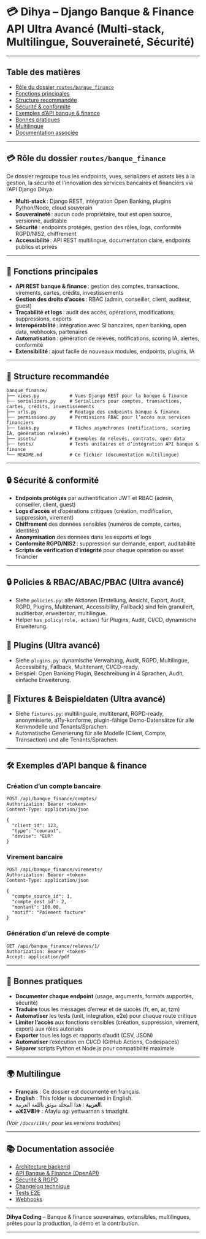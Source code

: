 # 💳 Dihya – Django Banque & Finance API Ultra Avancé (Multi-stack, Multilingue, Souveraineté, Sécurité)

---

## Table des matières

- [Rôle du dossier `routes/banque_finance`](#rôle-du-dossier-routesbanque_finance)
- [Fonctions principales](#fonctions-principales)
- [Structure recommandée](#structure-recommandée)
- [Sécurité & conformité](#sécurité--conformité)
- [Exemples d’API banque & finance](#exemples-dapi-banque--finance)
- [Bonnes pratiques](#bonnes-pratiques)
- [Multilingue](#multilingue)
- [Documentation associée](#documentation-associée)

---

## 💳 Rôle du dossier `routes/banque_finance`

Ce dossier regroupe tous les endpoints, vues, serializers et assets liés à la gestion, la sécurité et l’innovation des services bancaires et financiers via l’API Django Dihya.

- **Multi-stack** : Django REST, intégration Open Banking, plugins Python/Node, cloud souverain
- **Souveraineté** : aucun code propriétaire, tout est open source, versionné, auditable
- **Sécurité** : endpoints protégés, gestion des rôles, logs, conformité RGPD/NIS2, chiffrement
- **Accessibilité** : API REST multilingue, documentation claire, endpoints publics et privés

---

## 🧠 Fonctions principales

- **API REST banque & finance** : gestion des comptes, transactions, virements, cartes, crédits, investissements
- **Gestion des droits d’accès** : RBAC (admin, conseiller, client, auditeur, guest)
- **Traçabilité et logs** : audit des accès, opérations, modifications, suppressions, exports
- **Interopérabilité** : intégration avec SI bancaires, open banking, open data, webhooks, partenaires
- **Automatisation** : génération de relevés, notifications, scoring IA, alertes, conformité
- **Extensibilité** : ajout facile de nouveaux modules, endpoints, plugins, IA

---

## 📁 Structure recommandée

```
banque_finance/
├── views.py           # Vues Django REST pour la banque & finance
├── serializers.py     # Serializers pour comptes, transactions, cartes, crédits, investissements
├── urls.py            # Routage des endpoints banque & finance
├── permissions.py     # Permissions RBAC pour l’accès aux services financiers
├── tasks.py           # Tâches asynchrones (notifications, scoring IA, génération relevés)
├── assets/            # Exemples de relevés, contrats, open data
├── tests/             # Tests unitaires et d’intégration API banque & finance
└── README.md          # Ce fichier (documentation multilingue)
```

---

## 🔒 Sécurité & conformité

- **Endpoints protégés** par authentification JWT et RBAC (admin, conseiller, client, guest)
- **Logs d’accès** et d’opérations critiques (création, modification, suppression, virement)
- **Chiffrement** des données sensibles (numéros de compte, cartes, identités)
- **Anonymisation** des données dans les exports et logs
- **Conformité RGPD/NIS2** : suppression sur demande, export, auditabilité
- **Scripts de vérification d’intégrité** pour chaque opération ou asset financier

---

## 🔒 Policies & RBAC/ABAC/PBAC (Ultra avancé)
- Siehe `policies.py`: alle Aktionen (Erstellung, Ansicht, Export, Audit, RGPD, Plugins, Multitenant, Accessibility, Fallback) sind fein granuliert, auditierbar, erweiterbar, multilingue.
- Helper `has_policy(role, action)` für Plugins, Audit, CI/CD, dynamische Erweiterung.

## 🧩 Plugins (Ultra avancé)
- Siehe `plugins.py`: dynamische Verwaltung, Audit, RGPD, Multilingue, Accessibility, Fallback, Multitenant, CI/CD-ready.
- Beispiel: Open Banking Plugin, Beschreibung in 4 Sprachen, Audit, einfache Erweiterung.

## 🧪 Fixtures & Beispieldaten (Ultra avancé)
- Siehe `fixtures.py`: multilinguale, multitenant, RGPD-ready, anonymisierte, a11y-konforme, plugin-fähige Demo-Datensätze für alle Kernmodelle und Tenants/Sprachen.
- Automatische Generierung für alle Modelle (Client, Compte, Transaction) und alle Tenants/Sprachen.

---

## 🛠️ Exemples d’API banque & finance

### Création d’un compte bancaire

```http
POST /api/banque_finance/comptes/
Authorization: Bearer <token>
Content-Type: application/json

{
  "client_id": 123,
  "type": "courant",
  "devise": "EUR"
}
```

### Virement bancaire

```http
POST /api/banque_finance/virements/
Authorization: Bearer <token>
Content-Type: application/json

{
  "compte_source_id": 1,
  "compte_dest_id": 2,
  "montant": 100.00,
  "motif": "Paiement facture"
}
```

### Génération d’un relevé de compte

```http
GET /api/banque_finance/releves/1/
Authorization: Bearer <token>
Accept: application/pdf
```

---

## 📝 Bonnes pratiques

- **Documenter chaque endpoint** (usage, arguments, formats supportés, sécurité)
- **Traduire** tous les messages d’erreur et de succès (fr, en, ar, tzm)
- **Automatiser** les tests (unit, integration, e2e) pour chaque route critique
- **Limiter l’accès** aux fonctions sensibles (création, suppression, virement, export) aux rôles autorisés
- **Exporter** tous les logs et rapports d’audit (CSV, JSON)
- **Automatiser** l’exécution en CI/CD (GitHub Actions, Codespaces)
- **Séparer** scripts Python et Node.js pour compatibilité maximale

---

## 🌍 Multilingue

- **Français** : Ce dossier est documenté en français.
- **English** : This folder is documented in English.
- **العربية** : هذا المجلد موثق باللغة العربية.
- **ⴰⵣⵉⵖⴻⵏⵜ** : Afaylu agi yettwarnan s tmazight.

*(Voir `/docs/i18n/` pour les versions traduites)*

---

## 📚 Documentation associée

- [Architecture backend](../../../../docs/architecture.md)
- [API Banque & Finance (OpenAPI)](../../../../docs/openapi.yaml)
- [Sécurité & RGPD](../../../../SECURITY.md)
- [Changelog technique](../../../../TECHNICAL_CHANGELOG.md)
- [Tests E2E](../../../../E2E_TESTS_GUIDE.md)
- [Webhooks](../../../../WEBHOOKS_GUIDE.md)

---

**Dihya Coding** – Banque & finance souveraines, extensibles, multilingues, prêtes pour la production, la démo et la contribution.

---
